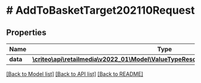 # # AddToBasketTarget202110Request

## Properties

Name | Type | Description | Notes
------------ | ------------- | ------------- | -------------
**data** | [**\criteo\api\retailmedia\v2022_01\Model\ValueTypeResourceOfAddToBasketTarget202110**](ValueTypeResourceOfAddToBasketTarget202110.md) |  | [optional]

[[Back to Model list]](../../README.md#models) [[Back to API list]](../../README.md#endpoints) [[Back to README]](../../README.md)
